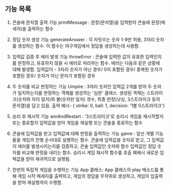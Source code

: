 ## 기능 목록

1. 콘솔에 문자열 출력 기능 printMessage :
   문장(문자열)을 입력받아 콘솔에 문장(메세지)을 출력하는 함수

2. 정답 숫자 생성 기능 generateAnswer :
   각 자릿수는 숫자 1-9만 허용, 3자리 숫자를 생성하는 함수. 이 함수는 야구게임에서 정답을 생성하는데 사용함.

3. 입력값 검증 후 에러 발생 기능 throwError :
   콘솔에 입력한 값이 유효한 입력인지를 판정하고, 유효하지 않을 시 에러로 처리하는 함수. 에러는 다음과 같은 상황에 대해 발생함. 입력값이 - 3자리 숫자가 아닌 경우/ 0이 포함된 경우/ 중복된 숫자가 포함된 경우/ 숫자가 아닌 문자가 포함된 경우

4. 두 숫자를 비교 판정하는 기능 Umpire :
   3자리 숫자인 입력값 2개를 받아 두 숫자가 일치하는지를 판정하는 객체를 생성하는 '심판' 클래스. 생성된 객체는 스트라이크(숫자와 자리 일치)와 볼(숫자만 일치) 갯수, 최종 판정(낫싱, 3스트라이크 등의 문자열)을 담고 있음. 출력 예시- { strike: 0, ball: 1, decision: '1볼 0스트라이크'}

5. 승리 후 재시작 기능 winAndRestart :
   '3스트라이크'로 승리시 게임을 재시작할지 또는 종료할지 입력값을 받아 게임을 재실행 또는 콘솔을 종료하는 함수

6. 콘솔에 입력값을 받고 입력값에 대해 판정을 출력하는 기능 game :
   앞선 개별 기능들을 게임의 진행 순서대로 실행하는 함수. 콘솔에 입력값을 숫자로 받고, 그 입력값이 에러를 발생시키는지를 검증하고, 콘솔 입력값인 숫자와 함수 입력값인 정답 숫자를 비교해 판정을 내리는 함수. 승리시 게임 재시작 함수를 호출 패배시 새로운 입력값을 받아 재귀적으로 실행됨.

7. 한번의 독립적 게임을 수행하는 기능 App 클래스:
   App 클래스의 play 매소드를 통해 게임 시작 메세지를 출력하고, 게임의 정답을 무작위로 생성하고, 게임의 입출력을 받아 재실행까지 수행함.
